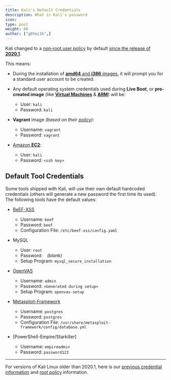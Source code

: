 ```yaml
---
title: Kali's Default Credentials
description: What is Kali's password
icon:
type: post
weight: 60
author: ["g0tmi1k",]
---
```


Kali changed to a [non-root user policy](/docs/policy/kali-linux-user-policy/) by default [since the release of **2020.1**](https://www.kali.org/news/kali-default-non-root-user/).

This means:

- During the installation of [**amd64** and **i386** images](/docs/installation/), it will prompt you for a standard user account to be created.

- Any default operating system credentials used during **Live Boot**, or **pre-created image** (like **[Virtual Machines](/docs/virtualization/)** & **[ARM](/docs/arm/)**) will be:
    - User: `kali`
    - Password: `kali`

- **Vagrant** image _(based on their [policy](https://www.vagrantup.com/docs/boxes/base.html))_:
    - Username: `vagrant`
    - Password: `vagrant`

- [Amazon **EC2**](/docs/cloud/aws/):
    - User: `kali`
    - Password: `<ssh key>`

## Default Tool Credentials

Some tools shipped with Kali, will use their own default hardcoded credentials (others will generate a new password the first time its used). The following tools have the default values:

- [BeEF-XSS](https://tools.kali.org/exploitation-tools/beef-xss)
    - Username: `beef`
    - Password: `beef`
    - Configuration File: `/etc/beef-xss/config.yaml`

- MySQL
    - User: `root`
    - Password: ` ` _(blank)_
    - Setup Program: `mysql_secure_installation`

- [OpenVAS](https://tools.kali.org/vulnerability-analysis/openvas)
    - Username: `admin`
    - Password: `<Generated during setup>`
    - Setup Program: `openvas-setup`

- [Metasploit-Framework](https://tools.kali.org/exploitation-tools/metasploit-framework)
    - Username: `postgres`
    - Password: `postgres`
    - Configuration File: `/usr/share/metasploit-framework/config/database.yml`

- [PowerShell-Empire/Starkiller]
    - Username: `empireadmin`
    - Password: `password123`

- - -

For versions of Kali Linux older than 2020.1, here is our [previous credential information](/docs/introduction/kali-linux-default-passwords/) and [root policy](/docs/policy/kali-linux-root-user-policy/) information.
